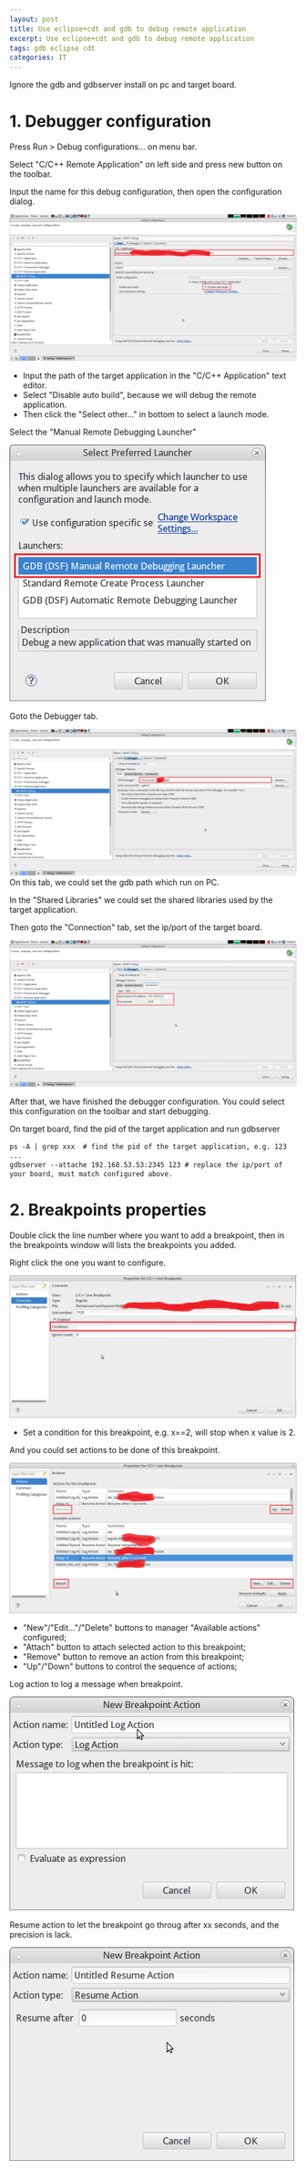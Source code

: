 ```yaml
---
layout: post
title: Use eclipse+cdt and gdb to debug remote application
excerpt: Use eclipse+cdt and gdb to debug remote application
tags: gdb eclipse cdt
categories: IT
---
```


Ignore the gdb and gdbserver install on pc and target board.

# 1. Debugger configuration
Press Run > Debug configurations... on menu bar.

Select "C/C++ Remote Application" on left side and press new button on the toolbar.

Input the name for this debug configuration, then open the configuration dialog.

![Debug Configuration main tab](/assets/img/2016-08-16-eclipse-cdt-gdb/01.gdb-main.png)

- Input the path of the target application in the "C/C++ Application" text editor.
- Select "Disable auto build", because we will debug the remote application.
- Then click the "Select other..." in bottom to select a launch mode.

Select the "Manual Remote Debugging Launcher"

![Select a luanch mode](/assets/img/2016-08-16-eclipse-cdt-gdb/02.gdb-select-other.png)

Goto the Debugger tab.

![Debugger tab](/assets/img/2016-08-16-eclipse-cdt-gdb/03.gdb-debugger-main.png)
On this tab, we could set the gdb path which run on PC.

In the "Shared Libraries" we could set the shared libraries used by the target application.

Then goto the "Connection" tab, set the ip/port of the target board.

![gdb connnction setup](/assets/img/2016-08-16-eclipse-cdt-gdb/04.gdb-debugger-connection.png)

After that, we have finished the debugger configuration. You could select this configuration on the toolbar and start debugging.

On target board, find the pid of the target application and run gdbserver

```
ps -A | grep xxx  # find the pid of the target application, e.g. 123
...
gdbserver --attache 192.168.53.53:2345 123 # replace the ip/port of your board, must match configured above.
```

# 2. Breakpoints properties
Double click the line number where you want to add a breakpoint, then in the breakpoints window will lists the breakpoints you added.

Right click the one you want to configure.

![Breakpoints properties](/assets/img/2016-08-16-eclipse-cdt-gdb/05.gdb-breakpoint-common.png)

- Set a condition for this breakpoint, e.g. x==2, will stop when x value is 2.

And you could set actions to be done of this breakpoint.

![Actions of breakpoints](/assets/img/2016-08-16-eclipse-cdt-gdb/06.gdb-breakpoint-actions.png)

- "New"/"Edit..."/"Delete" buttons to manager "Available actions" configured;
- "Attach" button to attach selected action to this breakpoint;
- "Remove" button to remove an action from this breakpoint;
- "Up"/"Down" buttons to control the sequence of actions;

Log action to log a message when breakpoint.

![Log action](/assets/img/2016-08-16-eclipse-cdt-gdb/07.gdb-breakpoint-actions-log.png)

Resume action to let the breakpoint go throug after xx seconds, and the precision is lack.

![Resume action](/assets/img/2016-08-16-eclipse-cdt-gdb/08.gdb-breakpoint-actions-resume.png)